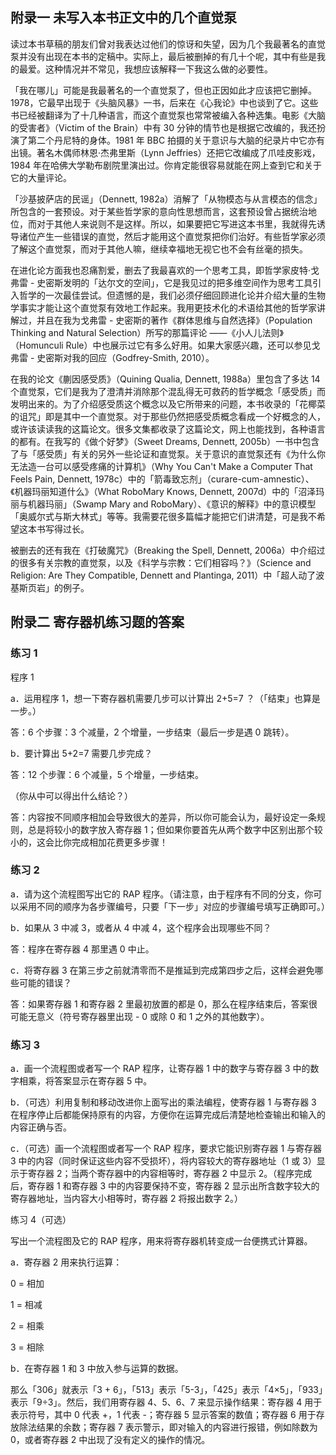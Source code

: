 ## 附录一 未写入本书正文中的几个直觉泵

读过本书草稿的朋友们曾对我表达过他们的惊讶和失望，因为几个我最著名的直觉泵并没有出现在本书的定稿中。实际上，最后被删掉的有几十个呢，其中有些是我的最爱。这种情况并不常见，我想应该解释一下我这么做的必要性。

「我在哪儿」可能是我最著名的一个直觉泵了，但也正因如此才应该把它删掉。1978，它最早出现于《头脑风暴》一书，后来在《心我论》中也谈到了它。这些书已经被翻译为了十几种语言，而这个直觉泵也常常被编入各种选集。电影《大脑的受害者》（Victim of the Brain）中有 30 分钟的情节也是根据它改编的，我还扮演了第二个丹尼特的身体。1981 年 BBC 拍摄的关于意识与大脑的纪录片中它亦有出镜。著名木偶师林恩·杰弗里斯（Lynn Jeffries）还把它改编成了爪哇皮影戏，1984 年在哈佛大学勒布剧院里演出过。你肯定能很容易就能在网上查到它和关于它的大量评论。

「沙基披萨店的民谣」（Dennett, 1982a）消解了「从物模态与从言模态的信念」所包含的一套预设。对于某些哲学家的意向性思想而言，这套预设曾占据统治地位，而对于其他人来说则不是这样。所以，如果要把它写进这本书里，我就得先诱导诸位产生一些错误的直觉，然后才能用这个直觉泵把你们治好。有些哲学家必须了解这个直觉泵，而对于其他人嘛，继续幸福地无视它也不会有丝毫的损失。

在进化论方面我也忍痛割爱，删去了我最喜欢的一个思考工具，即哲学家皮特·戈弗雷 - 史密斯发明的「达尔文的空间」，它是我见过的把多维空间作为思考工具引入哲学的一次最佳尝试。但遗憾的是，我们必须仔细回顾进化论并介绍大量的生物学事实才能让这个直觉泵有效地工作起来。我用更技术化的术语给其他的哲学家讲解过，并且在我为戈弗雷 - 史密斯的著作《群体思维与自然选择》（Population Thinking and Natural Selection）所写的那篇评论 ——《小人儿法则》（Homunculi Rule）中也展示过它有多么好用。如果大家感兴趣，还可以参见戈弗雷 - 史密斯对我的回应（Godfrey-Smith, 2010）。

在我的论文《蒯因感受质》（Quining Qualia, Dennett, 1988a）里包含了多达 14 个直觉泵，它们是我为了澄清并消除那个混乱得无可救药的哲学概念「感受质」而发明出来的。为了介绍感受质这个概念以及它所带来的问题，本书收录的「花椰菜的诅咒」即是其中一个直觉泵。对于那些仍然把感受质概念看成一个好概念的人，或许该读读我的这篇论文。很多文集都收录了这篇论文，网上也能找到，各种语言的都有。在我写的《做个好梦》（Sweet Dreams, Dennett, 2005b）一书中包含了与「感受质」有关的另外一些论证和直觉泵。关于意识的直觉泵还有《为什么你无法造一台可以感受疼痛的计算机》（Why You Can't Make a Computer That Feels Pain, Dennett, 1978c）中的「箭毒致忘剂」（curare-cum-amnestic）、《机器玛丽知道什么》（What RoboMary Knows, Dennett, 2007d）中的「沼泽玛丽与机器玛丽」（Swamp Mary and RoboMary）、《意识的解释》中的意识模型「奥威尔式与斯大林式」等等。我需要花很多篇幅才能把它们讲清楚，可是我不希望这本书写得过长。

被删去的还有我在《打破魔咒》（Breaking the Spell, Dennett, 2006a）中介绍过的很多有关宗教的直觉泵，以及《科学与宗教：它们相容吗？》（Science and Religion: Are They Compatible, Dennett and Plantinga, 2011）中「超人动了波基斯页岩」的例子。

## 附录二 寄存器机练习题的答案

### 练习 1

程序 1

a．运用程序 1，想一下寄存器机需要几步可以计算出 2+5=7 ？（「结束」也算是一步。）

答：6 个步骤：3 个减量，2 个增量，一步结束（最后一步是遇 0 跳转）。

b．要计算出 5+2=7 需要几步完成？

答：12 个步骤：6 个减量，5 个增量，一步结束。

（你从中可以得出什么结论？）

答：内容按不同顺序相加会导致很大的差异，所以你可能会认为，最好设定一条规则，总是将较小的数字放入寄存器 1；但如果你要首先从两个数字中区别出那个较小的，这会比你完成相加花费更多步骤！

### 练习 2

a．请为这个流程图写出它的 RAP 程序。（请注意，由于程序有不同的分支，你可以采用不同的顺序为各步骤编号，只要「下一步」对应的步骤编号填写正确即可。）

b．如果从 3 中减 3，或者从 4 中减 4，这个程序会出现哪些不同？

答：程序在寄存器 4 那里遇 0 中止。

c．将寄存器 3 在第三步之前就清零而不是推延到完成第四步之后，这样会避免哪些可能的错误？

答：如果寄存器 1 和寄存器 2 里最初放置的都是 0，那么在程序结束后，答案很可能无意义（符号寄存器里出现 - 0 或除 0 和 1 之外的其他数字）。

### 练习 3

a．画一个流程图或者写一个 RAP 程序，让寄存器 1 中的数字与寄存器 3 中的数字相乘，将答案显示在寄存器 5 中。

b．（可选）利用复制和移动改进你上面写出的乘法编程，使寄存器 1 与寄存器 3 在程序停止后都能保持原有的内容，方便你在运算完成后清楚地检查输出和输入的内容正确与否。

c．（可选）画一个流程图或者写一个 RAP 程序，要求它能识别寄存器 1 与寄存器 3 中的内容（同时保证这些内容不受损坏），将内容较大的寄存器地址（1 或 3）显示于寄存器 2；当两个寄存器中的内容相等时，寄存器 2 中显示 2。（程序完成后，寄存器 1 和寄存器 3 中的内容要保持不变，寄存器 2 显示出所含数字较大的寄存器地址，当内容大小相等时，寄存器 2 将报出数字 2。）

练习 4（可选）

写出一个流程图及它的 RAP 程序，用来将寄存器机转变成一台便携式计算器。

a．寄存器 2 用来执行运算：

0 = 相加

1 = 相减

2 = 相乘

3 = 相除

b．在寄存器 1 和 3 中放入参与运算的数据。

那么「306」就表示「3 + 6」，「513」表示「5-3」，「425」表示「4×5」，「933」表示「9÷3」。然后，我们用寄存器 4、5、6、7 来显示操作结果：寄存器 4 用于表示符号，其中 0 代表 +，1 代表 -；寄存器 5 显示答案的数值；寄存器 6 用于存放除法结果的余数；寄存器 7 表示警示，即对输入的内容进行报错，例如除数为 0，或者寄存器 2 中出现了没有定义的操作的情况。